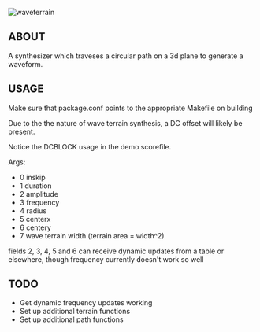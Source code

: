 ![waveterrain](https://user-images.githubusercontent.com/69212477/146979019-3cb75fd7-74c2-4b27-ac05-e9f1f727ca4d.png)

## ABOUT
A synthesizer which traveses a circular path on a 3d plane to generate a waveform.

## USAGE
Make sure that package.conf points to the appropriate Makefile on building

Due to the the nature of wave terrain synthesis, a DC offset will likely be present. 

Notice the DCBLOCK usage in the demo scorefile.


Args:
- 0 inskip
- 1 duration
- 2 amplitude
- 3 frequency
- 4 radius
- 5 centerx
- 6 centery
- 7 wave terrain width (terrain area = width^2)

fields 2, 3, 4, 5 and 6 can receive dynamic updates from a table or elsewhere, though frequency currently doesn't work so well

## TODO
- Get dynamic frequency updates working
- Set up additional terrain functions
- Set up additional path functions
